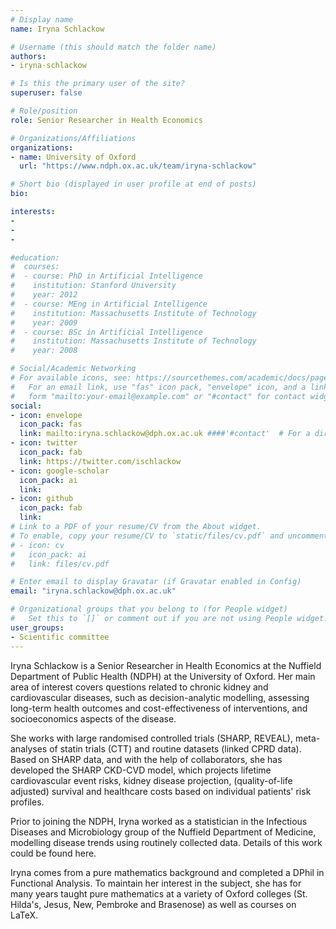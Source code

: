 ```yaml
---
# Display name
name: Iryna Schlackow

# Username (this should match the folder name)
authors:
- iryna-schlackow

# Is this the primary user of the site?
superuser: false

# Role/position
role: Senior Researcher in Health Economics

# Organizations/Affiliations
organizations:
- name: University of Oxford
  url: "https://www.ndph.ox.ac.uk/team/iryna-schlackow"

# Short bio (displayed in user profile at end of posts)
bio: 

interests:
- 
- 
- 

#education:
#  courses:
#  - course: PhD in Artificial Intelligence
#    institution: Stanford University
#    year: 2012
#  - course: MEng in Artificial Intelligence
#    institution: Massachusetts Institute of Technology
#    year: 2009
#  - course: BSc in Artificial Intelligence
#    institution: Massachusetts Institute of Technology
#    year: 2008

# Social/Academic Networking
# For available icons, see: https://sourcethemes.com/academic/docs/page-builder/#icons
#   For an email link, use "fas" icon pack, "envelope" icon, and a link in the
#   form "mailto:your-email@example.com" or "#contact" for contact widget.
social:
- icon: envelope
  icon_pack: fas
  link: mailto:iryna.schlackow@dph.ox.ac.uk ####'#contact'  # For a direct email link, use "mailto:test@example.org".
- icon: twitter
  icon_pack: fab
  link: https://twitter.com/ischlackow
- icon: google-scholar
  icon_pack: ai
  link: 
- icon: github
  icon_pack: fab
  link: 
# Link to a PDF of your resume/CV from the About widget.
# To enable, copy your resume/CV to `static/files/cv.pdf` and uncomment the lines below.
# - icon: cv
#   icon_pack: ai
#   link: files/cv.pdf

# Enter email to display Gravatar (if Gravatar enabled in Config)
email: "iryna.schlackow@dph.ox.ac.uk"

# Organizational groups that you belong to (for People widget)
#   Set this to `[]` or comment out if you are not using People widget.
user_groups:
- Scientific committee 
---
```


Iryna Schlackow is a Senior Researcher in Health Economics at the Nuffield Department of Public Health (NDPH) at the University of Oxford. Her main area of interest covers questions related to chronic kidney and cardiovascular diseases, such as decision-analytic modelling, assessing long-term health outcomes and cost-effectiveness of interventions, and socioeconomics aspects of the disease. 

She works with large randomised controlled trials (SHARP, REVEAL), meta-analyses of statin trials (CTT) and routine datasets (linked CPRD data). Based on SHARP data, and with the help of collaborators, she has developed the SHARP CKD-CVD model, which projects lifetime cardiovascular event risks, kidney disease projection, (quality-of-life adjusted) survival and healthcare costs based on individual patients' risk profiles.

Prior to joining the NDPH, Iryna worked as a statistician in the Infectious Diseases and Microbiology group of the Nuffield Department of Medicine, modelling disease trends using routinely collected data. Details of this work could be found here. 

Iryna comes from a pure mathematics background and completed a DPhil in Functional Analysis. To maintain her interest in the subject, she has for many years taught pure mathematics at a variety of Oxford colleges (St. Hilda's, Jesus, New, Pembroke and Brasenose) as well as courses on LaTeX.
